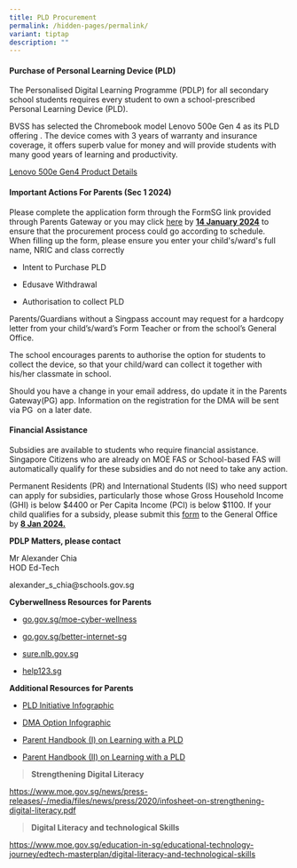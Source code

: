 ```yaml
---
title: PLD Procurement
permalink: /hidden-pages/permalink/
variant: tiptap
description: ""
---
```

<h4><strong>Purchase of Personal Learning Device (PLD)</strong></h4><p>The Personalised Digital Learning Programme (PDLP) for all secondary school students requires every student to own a school-prescribed Personal Learning Device (PLD).</p><p>BVSS has selected the Chromebook model Lenovo 500e Gen 4 as its PLD offering . The device comes with 3 years of warranty and insurance coverage, it offers superb value for money and will provide students with many good years of learning and productivity.</p><p><a href="/files/Sec 1 Registration/Lenovo_500e_Gen4.pdf" rel="noopener noreferrer nofollow" target="_blank">Lenovo 500e Gen4 Product Details</a></p><p></p><h4><strong>Important Actions For Parents (Sec 1 2024)</strong></h4><p>Please complete the application form through the FormSG link provided through Parents Gateway or you may click <a href="https://go.gov.sg/pdlpadmin" rel="noopener noreferrer nofollow" target="_blank"><u>here</u></a> by <strong><u>14 January 2024</u></strong> to ensure that the procurement process could go according to schedule. When filling up the form, please ensure you enter your child's/ward's full name, NRIC and class correctly</p><ul data-tight="true" class="tight"><li><p>Intent to Purchase PLD</p></li><li><p>Edusave Withdrawal</p></li><li><p>Authorisation to collect PLD</p></li></ul><p>Parents/Guardians without a Singpass account may request for a hardcopy letter from your child’s/ward’s Form Teacher or from the school’s General Office.</p><p>The school encourages parents to authorise the option for students to collect the device, so that your child/ward can collect it together with his/her classmate in school.</p><p>Should you have a change in your email address, do update it in the Parents Gateway(PG) app. Information on the registration for the DMA will be sent via PG&nbsp; on a later date.&nbsp;<br></p><h4><strong>Financial Assistance</strong></h4><p>Subsidies are available to students who require financial assistance. Singapore Citizens who are already on MOE FAS or School-based FAS will automatically qualify for these subsidies and do not need to take any action.</p><p>Permanent Residents (PR) and International Students (IS) who need support can apply for subsidies, particularly those whose Gross Household Income (GHI) is below $4400 or Per Capita Income (PCI) is below $1100. If your child qualifies for a subsidy, please submit this <a href="/files/Sec 1 Registration/Application_for_Subsidy_for_Purchase_of_PLD.pdf" rel="noopener noreferrer nofollow" target="_blank">form</a> to the General Office by <strong><u>8 Jan 2024.</u></strong></p><p></p><p><strong>PDLP Matters, please contact</strong></p><p>Mr Alexander Chia<br>HOD Ed-Tech</p><p>alexander_s_chia@schools.gov.sg</p><p></p><p><strong>Cyberwellness Resources for Parents</strong></p><ul><li><p><a href="go.gov.sg/moe-cyber-wellness" rel="noopener noreferrer nofollow" target="_blank"><u>go.gov.sg/moe-cyber-wellness</u></a></p></li><li><p><a href="go.gov.sg/better-internet-sg" rel="noopener noreferrer nofollow" target="_blank"><u>go.gov.sg/better-internet-sg</u></a></p></li><li><p><a href="sure.nlb.gov.sg" rel="noopener noreferrer nofollow" target="_blank"><u>sure.nlb.gov.sg</u></a></p></li><li><p><a href="help123.sg" rel="noopener noreferrer nofollow" target="_blank"><u>help123.sg</u></a></p></li></ul><p><strong>Additional Resources for Parents </strong></p><ul><li><p><a href="/files/Sec 1 Registration/Infographic_on_the_PLD_Initiative_2023.pdf" rel="noopener noreferrer nofollow" target="_blank">PLD Initiative Infographic</a></p></li><li><p><a href="/files/Sec 1 Registration/Annex_B_Infographic_on_Parent_DMA.pdf" rel="noopener noreferrer nofollow" target="_blank">DMA Option Infographic</a></p></li><li><p><a href="/files/Sec 1 Registration/Parent_Handbook__I__on_Learning_with_a_PLD.pdf" rel="noopener noreferrer nofollow" target="_blank">Parent Handbook (I) on Learning with a PLD</a></p></li><li><p><a href="/files/Sec 1 Registration/Parent_Handbook__II__on_Learning_with_a_PLD.pdf" rel="noopener noreferrer nofollow" target="_blank">Parent Handbook (II) on Learning with a PLD</a></p></li></ul><p></p><blockquote><p><strong>Strengthening Digital Literacy&nbsp;</strong></p></blockquote><p><a href="https://go.gov.sg/pdlpadmin" rel="noopener noreferrer nofollow" target="_blank"><u>https://www.moe.gov.sg/news/press-releases/-/media/files/news/press/2020/infosheet-on-strengthening-digital-literacy.pdf</u><br></a></p><blockquote><p><strong>Digital Literacy and technological Skills</strong></p></blockquote><p><a href="https://go.gov.sg/pdlpadmin" rel="noopener noreferrer nofollow" target="_blank"><u>https://www.moe.gov.sg/education-in-sg/educational-technology-journey/edtech-masterplan/digital-literacy-and-technological-skills</u></a></p><p></p><p></p>